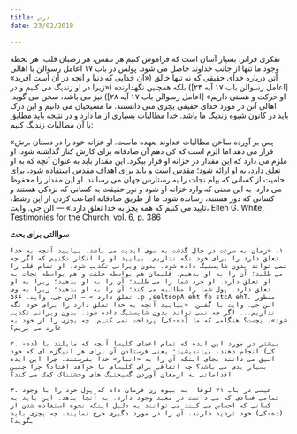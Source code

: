 ```yaml
---
title: درس
date: 23/02/2018

---
```


تفکری فراتر: بسیار آسان است که فراموش کنیم هر تنفس، هر رضبان قلب، هر لحظه وجود ما تنها از جانب خداوند حاصل می شود. پولس در باب ۱۷ اعامل رسوالن با اهالی آتن درباره خدای حقیقی که نه تنها خالق («آن خدایی که دنیا و آنچه در آن است آفرید» [اعامل رسوالن باب ۱۷ آیه ۲۴]) بلکه همچنین نگهدارنده («زیرا در او زندیگ می کنیم و در او حرکت و هستی داریم» [اعامل رسوالن باب ۱۷ آیه ۲۸]) نیز می باشد، سخن می گوید. اهالی آتن در مورد خدای حقیقی یچزی منی دانستند. ما مسیحیان می دانیم و این درک باید در کانون شیوه زندیگ ما باشد. خدا مطالبات بسیاری از ما دارد و در نتیجه باید مطابق با آن مطالبات زندیگ کنیم: 

«پس بر آورده ساخن مطالبات خداوند بعهده ماست. او خزانه خود را در دستان برش قرار می دهد اما الزم است که کی دهم آن صادقانه برای کارش کنار گذاشته شود. او ملزم می دارد که این مقدار در خزانه او قرار بیگرد. این مقدار باید به عنوان آنچه که به او تعلق دارد، به او ارائه شود؛ مقدس است و باید برای اهداف مقدس استفاده شود، برای حامیت از کسانی که یپام نجات را به رستارس جهان می رسانند. او این مقدار را محفوظ می دارد، به این معنی که وارد خزانه او شود و نور حقیقت به کسانی که نزدکی هستند و کسانی که دور هستند، رسانده شود. ما از طریق صادقانه اطاعت کردن از این رشط، تایید می کنیم که همه یچز به خدا تعلق دارد.» — الن جی. وایت، Ellen G. White, Testimonies for the Church, vol. 6, p. 386

**سواالتی برای بحث**

`١. «زمان به سرعت در حال گذشت به سوی ابدیت می باشد. بیایید آنچه به خدا تعلق دارد را برای خود نگه نداریم. بیایید او را انکار نکنیم که اگر چه نمی تواند بدون شایستیگ داده شود، بدون ویرانی تکذیب شود. او تمام قلب را می طلبد؛ آن را به او بدهیم. قلبمان هم بواسطه خلقت و هم بواسطه نجات به او تعلق دارد. او خرد شما را می طلبد؛ آن را به او بدهید؛ زیرا به او تعلق دارد. پول شما را مطالبه می کند؛ آن را به او بدهید؛ زیرا به وی تعلق دارد.» — الن جی. وایت، ۵۶۶ .p ,seltsopA eht fo stcA ehT. منظور الن جی. وایت با گفتن، «بیایید آنچه به خدا تعلق دارد را برای خود نگه نداریم... اگر چه نمی تواند بدون شایستیگ داده شود، بدون ویرانی تکذیب شود»، یچست؟ هنگامی که ما (ده-کی) پرداخت نمی کنیم، چه یچزی را از خود به غارت می بریم؟`

`۲. بیشتر در مورد این ایده که تمام اعضای کلیسا آنچه که مایلند با (ده-کی) انجام دهند، بیاندیشید؛ یعنی فرستادن آن برای هر انیگزه ای که خود الیق می دانند بجای اینکه آن را به «انبار» خدا بفرستند. چرا این ایده بسیار بدی می باشد؟ چه اتفاقی برای کلیسای ما خواهد افتاد؟ چرا چنین اقداماتی به ارمغان آوردن گسیختیگ های وحشتناک کمک می کند؟`

`۳. عیسی در باب ۲١ لوقا، به بیوه زن فرمان داد که پول خود را با وجود تمامی فسادی که می دانست در معبد وجود دارد، به آنجا بدهد. این باید به کسانی که احساس می کنند می توانند به دلیل اینکه نحوه استفاده شدن از (ده-کی) خود تردید دارند، آن را در مورد دگیری خرج نمایند، چه یچزی باید بگوید؟`